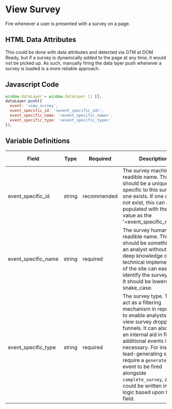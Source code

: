 # View Survey

Fire whenever a user is presented with a survey on a page.

## HTML Data Attributes

This could be done with data attributes and detected via GTM at DOM Ready, but if a survey is dynamically added to the page at any time, it would not be picked up. As such, manually firing the data layer push whenever a survey is loaded is a more reliable approach.

## Javascript Code

```js
window.dataLayer = window.dataLayer || [];
dataLayer.push({
  event: 'view_survey',
  event_specific_id: '<event_specific_id>',
  event_specific_name: '<event_specific_name>',
  event_specific_type: '<event_specific_type>'
});
```

## Variable Definitions

|Field|Type|Required|Description|Example|Pattern|Min Length|Max Length|Minimum|Maximum|Multiple Of|
| --- | --- | --- | --- | --- | --- | --- | --- | --- | --- | --- |
|event_specific_id|string|recommended|The survey machine-readible name. This should be a unique value specific to this survey, if one exists. If one does not exist, this can also be populated with the same value as the '<event_specific_name>'.|cancel_subscription_flow, free_trial|
|event_specific_name|string|required|The survey human-readible name. This should be something that an analyst without a deep knowledge of the technical implementatino of the site can easily identify the survey with. It should be lowercase snake_case.|cancel_subscription_flow, free_trial|
|event_specific_type|string|required|The survey type. This will act as a filtering mechanism in reporting to enable analysts to view survey droppoff funnels. It can also act as an internal aid in firing additional events if necessary. For instance, lead-generating surveys require a `generate_lead` event to be fired alongside `complete_survey`, and that could be written into the logic based upon this field.|survey, lead_generation|

